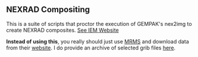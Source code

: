 ## NEXRAD Compositing

This is a suite of scripts that proctor the execution of GEMPAK's nex2img to
create NEXRAD composites.  [See IEM Website](http://mesonet.agron.iastate.edu/docs/nexrad_composites/)

**Instead of using this**, you really should just use [MRMS](https://www.nssl.noaa.gov/projects/mrms/) and
download data from their [website](http://mrms.ncep.noaa.gov/data/).  I do provide an archive of
selected grib files [here](http://mtarchive.geol.iastate.edu/).

